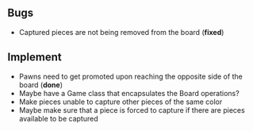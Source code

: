 ## Bugs
- Captured pieces are not being removed from the board (**fixed**)

## Implement
- Pawns need to get promoted upon reaching the opposite side of the board (**done**)
- Maybe have a Game class that encapsulates the Board operations?
- Make pieces unable to capture other pieces of the same color
- Maybe make sure that a piece is forced to capture if there are pieces available to be captured

